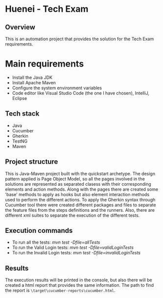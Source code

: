 # Huenei - Tech Exam

## Overview

This is an automation project that provides the solution for the Tech Exam requirements.

# Main requirements

* Install the Java JDK
* Install Apache Maven
* Configure the system environment variables
* Code editor like Visual Studio Code (the one I have chosen), IntelliJ, Eclipse

## Tech stack

* Java
* Cucumber
* Gherkin
* TestNG
* Maven

## Project structure

This is Java-Maven project built with the quickstart archetype. The design pattern applied is Page Object Model, so all the pages involved in the solutions are represented as separated clasess with their corresponding elements and action methods. Along with the pages there are created some 'base' methods to apply as hooks but also element interaction methods used to perform the different actions. To apply the Gherkin syntax through Cucumber tool there were created different packages and files to separate the feature files from the steps definitions and the runners. Also, there are different xml suites to separate the execution of the different tests.

## Execution commands

* To run all the tests: *mvn test -Dfile=allTests*
* To run the Valid Login tests: *mvn test -Dfile=validLoginTests*
* To run the Invalid Login tests: *mvn test -Dfile=invalidLoginTests*

## Results

The execution results will be printed in the console, but also there will be created a html report that provides the same information. The path to find the report is `\target\cucumber-reports\cucumber.html`.